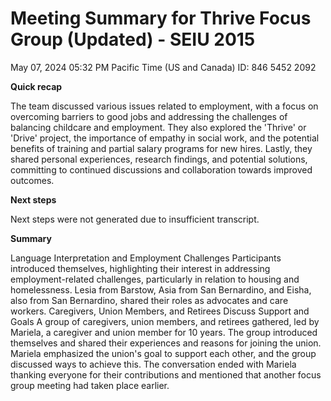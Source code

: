 # **Meeting Summary for Thrive Focus Group (Updated) \- SEIU 2015**

May 07, 2024 05:32 PM Pacific Time (US and Canada) ID: 846 5452 2092

**Quick recap**

The team discussed various issues related to employment, with a focus on overcoming barriers to good jobs and addressing the challenges of balancing childcare and employment. They also explored the 'Thrive' or 'Drive' project, the importance of empathy in social work, and the potential benefits of training and partial salary programs for new hires. Lastly, they shared personal experiences, research findings, and potential solutions, committing to continued discussions and collaboration towards improved outcomes.

**Next steps**

Next steps were not generated due to insufficient transcript.

**Summary**

Language Interpretation and Employment Challenges Participants introduced themselves, highlighting their interest in addressing employment-related challenges, particularly in relation to housing and homelessness. Lesia from Barstow, Asia from San Bernardino, and Eisha, also from San Bernardino, shared their roles as advocates and care workers. Caregivers, Union Members, and Retirees Discuss Support and Goals A group of caregivers, union members, and retirees gathered, led by Mariela, a caregiver and union member for 10 years. The group introduced themselves and shared their experiences and reasons for joining the union. Mariela emphasized the union's goal to support each other, and the group discussed ways to achieve this. The conversation ended with Mariela thanking everyone for their contributions and mentioned that another focus group meeting had taken place earlier.

